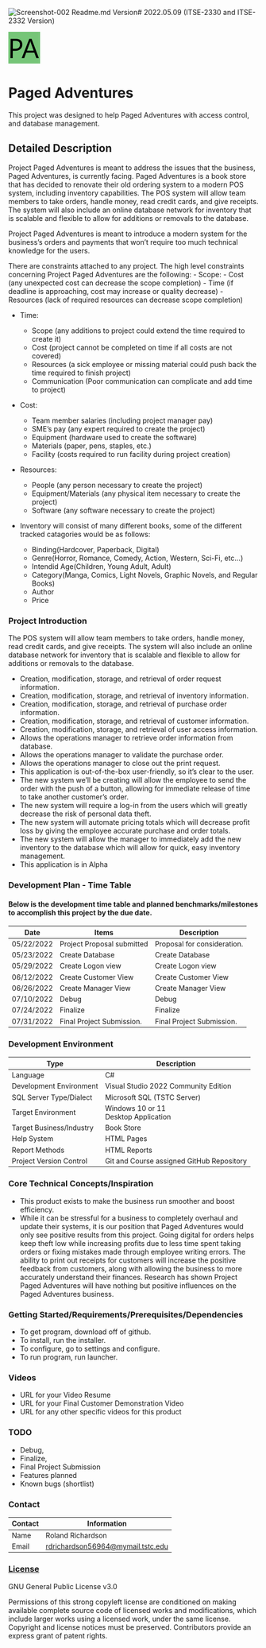 ![Screenshot-002](https://github.com/user-attachments/assets/d6e3ddaa-4560-4c73-8a4d-04cd40fbf37a)
Readme.md Version# 2022.05.09 (ITSE-2330 and ITSE-2332 Version)


![Alternate 'text' description for the image](Icon.png "Icon for Paged Adventures")

# Paged Adventures
This project was designed to help Paged Adventures with access control, and database management.

## Detailed Description

Project Paged Adventures is meant to address the issues that the business, Paged Adventures, is currently facing. Paged Adventures is a book store that has decided to renovate their old ordering system to a modern POS system, including inventory capabilities. The POS system will allow team members to take orders, handle money, read credit cards, and give receipts. The system will also include an online database network for inventory that is scalable and flexible to allow for additions or removals to the database.

Project Paged Adventures is meant to introduce a modern system for the business’s orders and payments that won’t require too much technical knowledge for the users.

There are constraints attached to any project. The high level constraints concerning Project Paged Adventures are the following:
    - Scope:
    - Cost (any unexpected cost can decrease the scope completion)
    - Time (if deadline is approaching, cost may increase or quality decrease)
    - Resources (lack of required resources can decrease scope completion)
- Time:
    - Scope (any additions to project could extend the time required to create it)
    - Cost (project cannot be completed on time if all costs are not covered)
    - Resources (a sick employee or missing material could push back the time required to finish project)
    - Communication (Poor communication can complicate and add time to project)
- Cost:
    - Team member salaries (including project manager pay)
    - SME’s pay (any expert required to create the project)
    - Equipment (hardware used to create the software)
    - Materials (paper, pens, staples, etc.)
    - Facility (costs required to run facility during project creation)
- Resources:
    - People (any person necessary to create the project)
    - Equipment/Materials (any physical item necessary to create the project)
    - Software (any software necessary to create the project)

- Inventory will consist of many different books, some of the different tracked catagories would be as follows:
    - Binding(Hardcover, Paperback, Digital)
    - Genre(Horror, Romance, Comedy, Action, Western, Sci-Fi, etc...)
    - Intendid Age(Children, Young Adult, Adult)
    - Category(Manga, Comics, Light Novels, Graphic Novels, and Regular Books)
    - Author
    - Price


### Project Introduction

The POS system will allow team members to take orders, handle money, read credit cards, and give receipts. The system will also include an online database network for inventory that is scalable and flexible to allow for additions or removals to the database.
- Creation, modification, storage, and retrieval of order request information.
- Creation, modification, storage, and retrieval of inventory information.
- Creation, modification, storage, and retrieval of purchase order information.
- Creation, modification, storage, and retrieval of customer information.
- Creation, modification, storage, and retrieval of user access information.
- Allows the operations manager to retrieve order information from database.
- Allows the operations manager to validate the purchase order.
- Allows the operations manager to close out the print request.
- This application is out-of-the-box user-friendly, so it’s clear to the user.
- The new system we’ll be creating will allow the employee to send the order with the push of a button, allowing for immediate release of time to take another           customer’s order.
- The new system will require a log-in from the users which will greatly decrease the risk of personal data theft.
- The new system will automate pricing totals which will decrease profit loss by giving the employee accurate purchase and order totals.
- The new system will allow the manager to immediately add the new inventory to the database which will allow for quick, easy inventory management.
- This application is in Alpha

### Development Plan - Time Table 

#### Below is the development time table and planned benchmarks/milestones to accomplish this project by the due date.
Date | Items | Description
-----|-------------|--------------
05/22/2022 | Project Proposal submitted | Proposal for consideration.
05/23/2022 | Create Database | Create Database
05/29/2022 | Create Logon view | Create Logon view
06/12/2022 | Create Customer View | Create Customer View
06/26/2022 | Create Manager View | Create Manager View
07/10/2022 | Debug | Debug
07/24/2022 | Finalize | Finalize
07/31/2022 | Final Project Submission. | Final Project Submission.


### Development Environment

Type | Description
-----|-------------
Language | C#
Development Environment | Visual Studio 2022 Community Edition<br>
SQL Server Type/Dialect | Microsoft SQL (TSTC Server)<br>
Target Environment | Windows 10 or 11<br>Desktop Application
Target Business/Industry | Book Store
Help System | HTML Pages
Report Methods | HTML Reports
Project Version Control | Git and Course assigned GitHub Repository

### Core Technical Concepts/Inspiration
- This product exists to make the business run smoother and boost efficiency.
- While it can be stressful for a business to completely overhaul and update their systems, 
it is our position that Paged Adventures would only see positive results from this project. 
Going digital for orders helps keep theft low while increasing profits due to less time spent 
taking orders or fixing mistakes made through employee writing errors. The ability to print 
out receipts for customers will increase the positive feedback from customers, along with 
allowing the business to more accurately understand their finances. Research has shown Project 
Paged Adventures will have nothing but positive influences on the Paged Adventures business.

### Getting Started/Requirements/Prerequisites/Dependencies

- To get program, download off of github.
- To install, run the installer.
- To configure, go to settings and configure.
- To run program, run launcher.

### Videos
- URL for your Video Resume
- URL for your Final Customer Demonstration Video
- URL for any other specific videos for this product


### TODO
- Debug,
- Finalize,
- Final Project Submission
- Features planned
- Known bugs (shortlist)

### Contact

Contact | Information
--------|------
Name | Roland Richardson
Email | rdrichardson56964@mymail.tstc.edu

### [License](https://github.com/TSTC-CPT/22SU-FinalProject-RichardsonRoland/blob/README.md-Update/LICENSE "License")


GNU General Public License v3.0

Permissions of this strong copyleft license are conditioned on making available complete source code of licensed works and modifications, which include larger works using a licensed work, under the same license. Copyright and license notices must be preserved. Contributors provide an express grant of patent rights.
